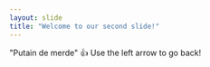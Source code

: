 ```yaml
---
layout: slide
title: "Welcome to our second slide!"
---
```

"Putain de merde" :+1:
Use the left arrow to go back!
